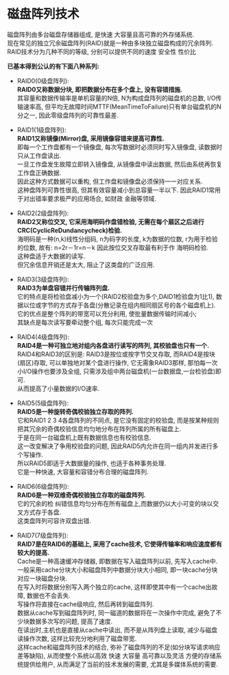 # 磁盘阵列技术

磁盘阵列由多台磁盘存储器组成, 是快速 大容量且高可靠的外存储系统.  
现在常见的独立冗余磁盘阵列(RAID)就是一种由多块独立磁盘构成的冗余阵列.  
RAID技术分为几种不同的等级, 分别可以提供不同的速度 安全性 性价比

**已基本得到公认的有下面八种系列:**  

* RAID0(0级盘阵列):  
**RAID0又称数据分块, 即把数据分布在多个盘上, 没有容错措施.**  
其容量和数据传输率是单机容量的N倍, N为构成盘阵列的磁盘机的总数, I/O传输速率高, 但平均无故障时间MTTF(MeanTimeToFailure)只有单台磁盘机的N分之一, 因此零级盘阵列的可靠性最差.

* RAID1(1级盘阵列):  
**RAID1又称镜像(Mirror)盘, 采用镜像容错来提高可靠性.**  
即每一个工作盘都有一个镜像盘, 每次写数据时必须同时写入镜像盘, 读数据时只从工作盘读出.  
一旦工作盘发生故障立即转入镜像盘, 从镜像盘中读出数据, 然后由系统再恢复工作盘正确数据.  
因此这种方式数据可以重构, 但工作盘和镜像盘必须保持一一对应关系.  
这种盘阵列可靠性很高, 但其有效容量减小到总容量一半以下. 因此RAID1常用于对出错率要求极严的应用场合, 如财政 金融等领域.

* RAID2(2级盘阵列):  
**RAID2又称位交叉, 它采用海明码作盘错检验, 无需在每个扇区之后进行CRC(CyclicReDundancycheck)检验.**  
 海明码是一种(n,k)线性分组码, n为码字的长度, k为数据的位数, r为用于检验的位数, 故有: n=2r－1r=n－k 因此按位交叉存取最有利于作 海明码检验.  
这种盘适于大数据的读写.  
但冗余信息开销还是太大, 阻止了这类盘的广泛应用.

* RAID3(3级盘阵列):  
**RAID3为单盘容错并行传输阵列盘.**  
它的特点是将检验盘减小为一个(RAID2校验盘为多个,DAID1检验盘为1比1), 数据以位或字节的方式存于各盘(分散记录在组内相同扇区号的各个磁盘机上).  
它的优点是整个阵列的带宽可以充分利用, 使批量数据传输时间减小;  
其缺点是每次读写要牵动整个组, 每次只能完成一次

* RAID4(4级盘阵列):  
**RAID4是一种可独立地对组内各盘进行读写的阵列, 其校验盘也只有一个.**  
RAID4和RAID3的区别是: RAID3是按位或按字节交叉存取, 而RAID4是按块(扇区)存取, 可以单独地对某个盘进行操作, 它无需象RAID3那样, 那怕每一次小I/O操作也要涉及全组, 只需涉及组中两台磁盘机(一台数据盘,一台检验盘)即可.  
从而提高了小量数据的I/O速率.

* RAID5(5级盘阵列):  
**RAID5是一种旋转奇偶校验独立存取的阵列.**  
它和RAID1 2 3 4各盘阵列的不同点, 是它没有固定的校验盘, 而是按某种规则把其冗余的奇偶校验信息均匀地分布在阵列所属的所有磁盘上.  
于是在同一台磁盘机上既有数据信息也有校验信息.  
这一改变解决了争用校验盘的问题, 因此RAID5内允许在同一组内并发进行多个写操作.  
所以RAID5即适于大数据量的操作, 也适于各种事务处理.  
它是一种快速, 大容量和容错分布合理的磁盘阵列.

* RAID6(6级盘阵列):  
**RAID6是一种双维奇偶校验独立存取的磁盘阵列.**  
它的冗余的检 纠错信息均匀分布在所有磁盘上,而数据仍以大小可变的块以交叉方式存于各盘.  
这类盘阵列可容许双盘出错.

* RAID7(7级盘阵列):  
**RAID7是在RAID6的基础上, 采用了cache技术, 它使得传输率和响应速度都有较大的提高.**  
Cache是一种高速缓冲存储器, 即数据在写入磁盘阵列以前, 先写入cache中.  
一般采用cache分块大小和磁盘阵列中数据分块大小相同, 即一块cache分块对应一块磁盘分块.  
在写入时将数据分别写入两个独立的cache, 这样即使其中有一个cache出故障, 数据也不会丢失.  
写操作将直接在cache级响应, 然后再转到磁盘阵列.  
数据从cache写到磁盘阵列时, 同一磁道的数据将在一次操作中完成, 避免了不少块数据多次写的问题, 提高了速度.  
在读出时,主机也是直接从cache中读出, 而不是从阵列盘上读取, 减少与磁盘读操作次数, 这样比较充分地利用了磁盘带宽.  
这样cache和磁盘阵列技术的结合, 弥补了磁盘阵列的不足(如分块写请求响应差等缺陷), 从而使整个系统以高效 快速 大容量 高可靠以及灵活 方便的存储系统提供给用户, 从而满足了当前的技术发展的需要, 尤其是多媒体系统的需要.
